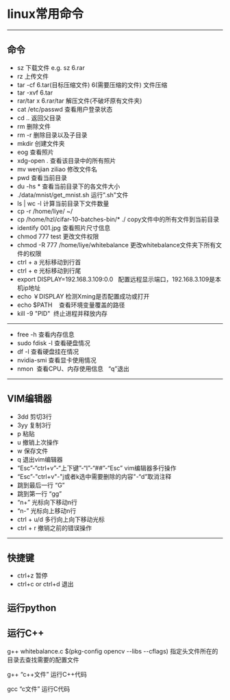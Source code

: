 
# linux常用命令

****

## 命令
- sz 下载文件  e.g. sz  6.rar
- rz 上传文件 
- tar -cf 6.tar(目标压缩文件)  6(需要压缩的文件)  文件压缩
- tar -xvf 6.tar
- rar/tar x 6.rar/tar  解压文件(不破坏原有文件夹)
- cat /etc/passwd  查看用户登录状态
- cd .. 返回父目录
- rm  删除文件
- rm -r  删除目录以及子目录
- mkdir  创建文件夹
- eog  查看照片
- xdg-open .   查看该目录中的所有照片
- mv  wenjian  ziliao  修改文件名
- pwd 查看当前目录
- du -hs *  查看当前目录下的各文件大小
- ./data/mnist/get_mnist.sh  运行".sh"文件
- ls | wc -l     计算当前目录下文件数量
- cp -r /home/liye/    ~/
- cp /home/hzl/cifar-10-batches-bin/* ./  copy文件中的所有文件到当前目录
- identify  001.jpg  查看照片尺寸信息
- chmod 777 test   更改文件权限
- chmod -R 777 /home/liye/whitebalance  更改whitebalance文件夹下所有文件的权限
- ctrl + a 光标移动到行首
- ctrl + e 光标移动到行尾
- export DISPLAY=192.168.3.109:0.0   配置远程显示端口，192.168.3.109是本机ip地址
- echo  ￥DISPLAY  检测Xming是否配置成功或打开
- echo $PATH    查看环境变量覆盖的路径
- kill -9 "PID"  终止进程并释放内存

****

- free -h    查看内存信息
- sudo fdisk -l 查看硬盘情况
- df -l 查看硬盘挂在情况
- nvidia-smi 查看显卡使用情况
- nmon  查看CPU、内存使用信息   “q”退出


****

## VIM编辑器
- 3dd  剪切3行
- 3yy   复制3行
- p       粘贴
- u       撤销上次操作
- w      保存文件
- q       退出vim编辑器
- “Esc”-“ctrl+v”-“上下键”-“I”-“##”-“Esc” vim编辑器多行操作
- “Esc”-"ctrl+v"-"j或者k选中需要删除的内容"-“d”取消注释
- 跳到最后一行 “G”
- 跳到第一行  “gg”
- “n+” 光标向下移动n行
- “n-”  光标向上移动n行
- ctrl + u/d  多行向上向下移动光标
- ctrl + r 撤销之前的错误操作

****

## 快捷键
- ctrl+z  暂停
- ctrl+c  or  ctrl+d  退出

## 运行python



## 运行C++
g++ whitebalance.c $(pkg-config opencv --libs --cflags)
指定头文件所在的目录去查找需要的配置文件

g++  “c++文件” 运行C++代码

gcc   “c文件”      运行C代码
